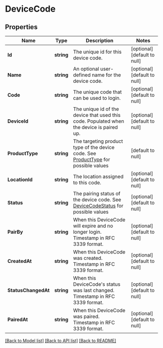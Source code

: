 # DeviceCode

## Properties
Name | Type | Description | Notes
------------ | ------------- | ------------- | -------------
**Id** | **string** | The unique id for this device code. | [optional] [default to null]
**Name** | **string** | An optional user-defined name for the device code. | [optional] [default to null]
**Code** | **string** | The unique code that can be used to login. | [optional] [default to null]
**DeviceId** | **string** | The unique id of the device that used this code. Populated when the device is paired up. | [optional] [default to null]
**ProductType** | **string** | The targeting product type of the device code. See [ProductType](#type-producttype) for possible values | [default to null]
**LocationId** | **string** | The location assigned to this code. | [optional] [default to null]
**Status** | **string** | The pairing status of the device code. See [DeviceCodeStatus](#type-devicecodestatus) for possible values | [optional] [default to null]
**PairBy** | **string** | When this DeviceCode will expire and no longer login. Timestamp in RFC 3339 format. | [optional] [default to null]
**CreatedAt** | **string** | When this DeviceCode was created. Timestamp in RFC 3339 format. | [optional] [default to null]
**StatusChangedAt** | **string** | When this DeviceCode&#x27;s status was last changed. Timestamp in RFC 3339 format. | [optional] [default to null]
**PairedAt** | **string** | When this DeviceCode was paired. Timestamp in RFC 3339 format. | [optional] [default to null]

[[Back to Model list]](../README.md#documentation-for-models) [[Back to API list]](../README.md#documentation-for-api-endpoints) [[Back to README]](../README.md)


